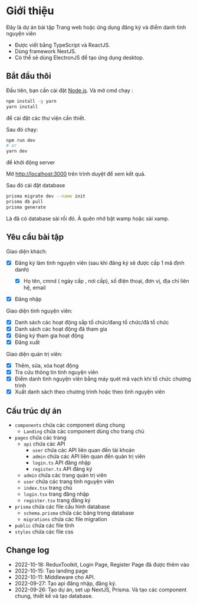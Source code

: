 # Giới thiệu
Đây là dự án bài tập Trang web hoặc ứng dụng đăng ký và điểm danh tình nguyện viên
- Được viết bằng TypeScript và ReactJS.
- Dùng framework NextJS.
- Có thể sẽ dùng ElectronJS để tạo ứng dụng desktop.
## Bắt đầu thôi

Đầu tiên, bạn cần cài đặt [Node.js](https://nodejs.org/en/).
Và mở cmd chạy :
```bash
npm install -g yarn
yarn install
```
để cài đặt các thư viện cần thiết.

Sau đó chạy:

```bash
npm run dev
# or
yarn dev
```
để khởi động server

Mở [http://localhost:3000](http://localhost:3000) trên trình duyệt để xem kết quả.

Sau đó cài đặt database
```bash
prisma migrate dev --name init
prisma db pull
prisma generate
```
Là đã có database sài rồi đó. À quên nhớ bật wamp hoặc sài xamp.
## Yêu cầu bài tập
Giao diện khách:
- [x] Đăng ký làm tình nguyện viên (sau khi đăng ký sẽ được cấp 1 mã định danh)
  - [x] Họ tên, cmnd ( ngày cấp , nơi cấp), số điện thoại, đơn vị, địa chỉ liên hệ, email
- [x] Đăng nhập


Giao diện tình nguyện viên:
- [x] Danh sách các hoạt động sắp tổ chức/đang tổ chức/đã tổ chức
- [x] Danh sách các hoạt động đã tham gia
- [x] Đăng ký tham gia hoạt động
- [x] Đăng xuất

Giao diện quản trị viên:
- [x] Thêm, sửa, xóa hoạt động
- [x] Tra cứu thông tin tình nguyện viên
- [x] Điểm danh tình nguyện viên bằng máy quét mã vạch khi tổ chức chương trình
- [x] Xuất danh sách theo chương trình hoặc theo tình nguyện viên

## Cấu trúc dự án
- `components` chứa các component dùng chung
  - `Landing` chứa các component dùng cho trang chủ
- `pages` chứa các trang
    - `api` chứa các API
      - `user` chứa các API liên quan đến tài khoản
      - `admin` chứa các API liên quan đến quản trị viên
      - `login.ts` API đăng nhập
      - `register.ts` API đăng ký
    - `admin` chứa các trang quản trị viên
    - `user` chứa các trang tình nguyện viên
    - `index.tsx` trang chủ
    - `login.tsx` trang đăng nhập
    - `register.tsx` trang đăng ký
- `prisma` chứa các file cấu hình database
    - `schema.prisma` chứa các bảng trong database
    - `migrations` chứa các file migration
- `public` chứa các file tĩnh
- `styles` chứa các file css

## Change log
- 2022-10-18: ReduxToolkit, Login Page, Register Page đã được thêm vào
- 2022-10-15: Tạo landing page
- 2022-10-11: Middleware cho API.
- 2022-09-27: Tạo api đăng nhập, đăng ký.
- 2022-09-26: Tạo dự án, set up NextJS, Prisma. Và tạo các component chung, thiết kế và tạo database.

